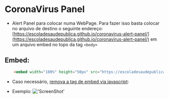 # CoronaVirus Panel
* Alert Panel para colocar numa WebPage. Para fazer isso basta colocar no arquivo de destino o seguinte endereço: [https://escoladesaudepublica.github.io/coronavirus-alert-panel/](https://escoladesaudepublica.github.io/coronavirus-alert-panel/) em um arquivo embed no topo da tag ```<body>```
## Embed:
```html
    <embed width="100%" height="50px" src="https://escoladesaudepublica.github.io/coronavirus-alert-panel/">
```
* Caso necessário, [remova a tag de embed via javascript](https://developer.mozilla.org/pt-BR/docs/Web/API/Node/removeChild):

* Exemplo:
!['ScreenShot'](https://escoladesaudepublica.github.io/screenshot.png)